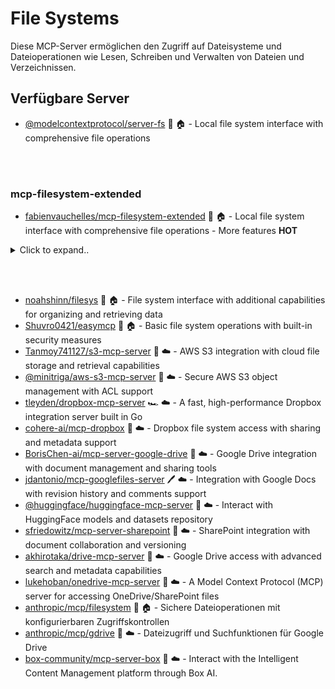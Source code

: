 # File Systems

Diese MCP-Server ermöglichen den Zugriff auf Dateisysteme und Dateioperationen wie Lesen, Schreiben und Verwalten von Dateien und Verzeichnissen.

## Verfügbare Server

- [@modelcontextprotocol/server-fs](https://github.com/modelcontextprotocol/servers/tree/main/src/fs) 📇 🏠 - Local file system interface with comprehensive file operations

<br><br>

### mcp-filesystem-extended
- [fabienvauchelles/mcp-filesystem-extended](https://github.com/CyberT33N/mcp-filesystem-extended) 📇 🏠 - Local file system interface with comprehensive file operations - More features **HOT**

<details><summary>Click to expand..</summary>

```
{
  "mcpServers": {
    "filesystem-extended": {
        "command": "node",
        "args": ["C:\\Projects\\mcp\\server\\system\\files\\mcp-filesystem-extended\\dist\\index.js", "C:\\Projects", "C:\\git",  "c:\\git"]
    }
  }
}
```

# read_files

```
Call tool read_files(paths = ["C:\\git\\privadent\\privadent-synchronizer\\.ai\\rules\\shared-rules\\node-ts\\testing-rules\\avoid-logger-spying.mdc", "C:\\git\\privadent\\privadent-synchronizer\\.ai\\rules\\shared-rules\\node-ts\\testing-rules\\test-structure.mdc"])
```

</details>

<br><br>

  
- [noahshinn/filesys](https://github.com/noahshinn/filesys) 🐍 🏠 - File system interface with additional capabilities for organizing and retrieving data
- [Shuvro0421/easymcp](https://github.com/Shuvro0421/easymcp) 📇 🏠 - Basic file system operations with built-in security measures
- [Tanmoy741127/s3-mcp-server](https://github.com/Tanmoy741127/s3-mcp-server) 🐍 ☁️ - AWS S3 integration with cloud file storage and retrieval capabilities
- [@minitriga/aws-s3-mcp-server](https://github.com/minitriga/aws-s3-mcp-server) 🐍 ☁️ - Secure AWS S3 object management with ACL support
- [tleyden/dropbox-mcp-server](https://github.com/tleyden/dropbox-mcp-server) 🏎️ ☁️ - A fast, high-performance Dropbox integration server built in Go
- [cohere-ai/mcp-dropbox](https://github.com/cohere-ai/mcp-dropbox) 📇 ☁️ - Dropbox file system access with sharing and metadata support
- [BorisChen-ai/mcp-server-google-drive](https://github.com/BorisChen-ai/mcp-server-google-drive) 🐍 ☁️ - Google Drive integration with document management and sharing tools
- [jdantonio/mcp-googlefiles-server](https://github.com/jdantonio/mcp-googlefiles-server) 🖊️ ☁️ - Integration with Google Docs with revision history and comments support
- [@huggingface/huggingface-mcp-server](https://github.com/huggingface/huggingface-mcp-server) 📇 ☁️ - Interact with HuggingFace models and datasets repository
- [sfriedowitz/mcp-server-sharepoint](https://github.com/sfriedowitz/mcp-server-sharepoint) 🐍 ☁️ - SharePoint integration with document collaboration and versioning
- [akhirotaka/drive-mcp-server](https://github.com/akhirotaka/drive-mcp-server) 📇 ☁️ - Google Drive access with advanced search and metadata capabilities
- [lukehoban/onedrive-mcp-server](https://github.com/lukehoban/onedrive-mcp-server) 📇 ☁️ - A Model Context Protocol (MCP) server for accessing OneDrive/SharePoint files
- [anthropic/mcp/filesystem](https://github.com/anthropic/mcp/tree/main/src/filesystem) 📇 🏠 - Sichere Dateioperationen mit konfigurierbaren Zugriffskontrollen
- [anthropic/mcp/gdrive](https://github.com/anthropic/mcp/tree/main/src/gdrive) 📇 ☁️ - Dateizugriff und Suchfunktionen für Google Drive
- [box-community/mcp-server-box](https://github.com/box-community/mcp-server-box) 📇 ☁️ - Interact with the Intelligent Content Management platform through Box AI. 
